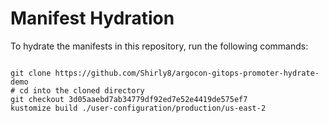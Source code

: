 
# Manifest Hydration

To hydrate the manifests in this repository, run the following commands:

```shell

git clone https://github.com/Shirly8/argocon-gitops-promoter-hydrate-demo
# cd into the cloned directory
git checkout 3d05aaebd7ab34779df92ed7e52e4419de575ef7
kustomize build ./user-configuration/production/us-east-2
```